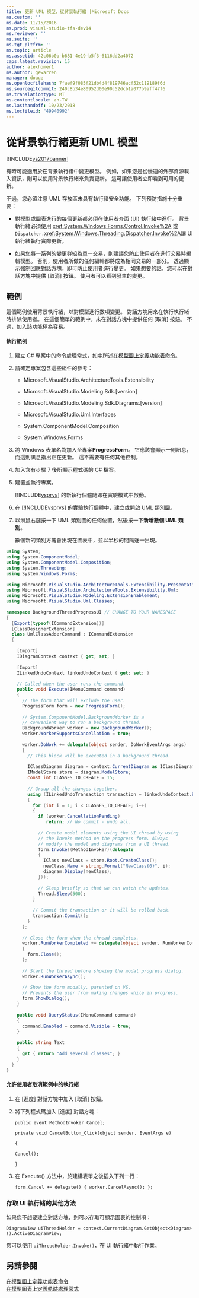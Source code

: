 ```yaml
---
title: 更新 UML 模型，從背景執行緒 |Microsoft Docs
ms.custom: ''
ms.date: 11/15/2016
ms.prod: visual-studio-tfs-dev14
ms.reviewer: ''
ms.suite: ''
ms.tgt_pltfrm: ''
ms.topic: article
ms.assetid: 42c06b0b-b681-4e19-b5f3-6116dd2a4072
caps.latest.revision: 15
author: alexhomer1
ms.author: gewarren
manager: douge
ms.openlocfilehash: 7faef9f085f21db4d4f819746acf52c119189f6d
ms.sourcegitcommit: 240c8b34e80952d00e90c52dcb1a077b9aff47f6
ms.translationtype: MT
ms.contentlocale: zh-TW
ms.lasthandoff: 10/23/2018
ms.locfileid: "49940992"
---
```

# <a name="update-a-uml-model-from-a-background-thread"></a>從背景執行緒更新 UML 模型
[!INCLUDE[vs2017banner](../includes/vs2017banner.md)]

有時可能適用於在背景執行緒中變更模型。 例如，如果您是從慢速的外部資源載入資訊，則可以使用背景執行緒來負責更新。 這可讓使用者立即看到可用的更新。  
  
 不過，您必須注意 UML 存放區未具有執行緒安全功能。 下列預防措施十分重要：  
  
-   對模型或圖表進行的每個更新都必須在使用者介面 (UI) 執行緒中進行。 背景執行緒必須使用 <xref:System.Windows.Forms.Control.Invoke%2A> 或 `Dispatcher.`<xref:System.Windows.Threading.Dispatcher.Invoke%2A>讓 UI  執行緒執行實際更新。  
  
-   如果您將一系列的變更群組為單一交易，則建議您防止使用者在進行交易時編輯模型。 否則，使用者所做的任何編輯都將成為相同交易的一部分。 透過顯示強制回應對話方塊，即可防止使用者進行變更。 如果想要的話，您可以在對話方塊中提供 [取消] 按鈕。 使用者可以看到發生的變更。  
  
## <a name="example"></a>範例  
 這個範例使用背景執行緒，以對模型進行數項變更。 對話方塊用來在執行執行緒時排除使用者。 在這個簡單的範例中，未在對話方塊中提供任何 [取消] 按鈕。 不過，加入該功能極為容易。  
  
#### <a name="to-run-the-example"></a>執行範例  
  
1. 建立 C# 專案中的命令處理常式，如中所述[在模型圖上定義功能表命令](../modeling/define-a-menu-command-on-a-modeling-diagram.md)。  
  
2. 請確定專案包含這些組件的參考：  
  
   -   Microsoft.VisualStudio.ArchitectureTools.Extensibility  
  
   -   Microsoft.VisualStudio.Modeling.Sdk.[version]  
  
   -   Microsoft.VisualStudio.Modeling.Sdk.Diagrams.[version]  
  
   -   Microsoft.VisualStudio.Uml.Interfaces  
  
   -   System.ComponentModel.Composition  
  
   -   System.Windows.Forms  
  
3. 將 Windows 表單名為加入至專案**ProgressForm**。 它應該會顯示一則訊息，而這則訊息指出正在更新。 這不需要有任何其他控制。  
  
4. 加入含有步驟 7 後所顯示程式碼的 C# 檔案。  
  
5. 建置並執行專案。  
  
    [!INCLUDE[vsprvs](../includes/vsprvs-md.md)] 的新執行個體隨即在實驗模式中啟動。  
  
6. 在 [!INCLUDE[vsprvs](../includes/vsprvs-md.md)] 的實驗執行個體中，建立或開啟 UML 類別圖。  
  
7. 以滑鼠右鍵按一下 UML 類別圖的任何位置，然後按一下**新增數個 UML 類別**。  
  
   數個新的類別方塊會出現在圖表中，並以半秒的間隔逐一出現。  
  
```csharp  
using System;  
using System.ComponentModel;  
using System.ComponentModel.Composition;  
using System.Threading;  
using System.Windows.Forms;  
  
using Microsoft.VisualStudio.ArchitectureTools.Extensibility.Presentation;  
using Microsoft.VisualStudio.ArchitectureTools.Extensibility.Uml;  
using Microsoft.VisualStudio.Modeling.ExtensionEnablement;  
using Microsoft.VisualStudio.Uml.Classes;  
  
namespace BackgroundThreadProgressUI // CHANGE TO YOUR NAMESPACE  
{  
  [Export(typeof(ICommandExtension))]  
  [ClassDesignerExtension]  
  class UmlClassAdderCommand : ICommandExtension  
  {  
  
    [Import]  
    IDiagramContext context { get; set; }  
  
    [Import]  
    ILinkedUndoContext linkedUndoContext { get; set; }  
  
    // Called when the user runs the command.  
    public void Execute(IMenuCommand command)  
    {  
      // The form that will exclude the user.  
      ProgressForm form = new ProgressForm();  
  
      // System.ComponentModel.BackgroundWorker is a  
      // convenient way to run a background thread.  
      BackgroundWorker worker = new BackgroundWorker();  
      worker.WorkerSupportsCancellation = true;  
  
      worker.DoWork += delegate(object sender, DoWorkEventArgs args)  
      {  
        // This block will be executed in a background thread.  
  
        IClassDiagram diagram = context.CurrentDiagram as IClassDiagram;  
        IModelStore store = diagram.ModelStore;  
        const int CLASSES_TO_CREATE = 15;  
  
        // Group all the changes together.  
        using (ILinkedUndoTransaction transaction = linkedUndoContext.BeginTransaction("Background Updates"))  
        {  
          for (int i = 1; i < CLASSES_TO_CREATE; i++)  
          {  
            if (worker.CancellationPending)   
               return; // No commit - undo all.  
  
            // Create model elements using the UI thread by using  
            // the Invoke method on the progress form. Always   
            // modify the model and diagrams from a UI thread.  
            form.Invoke((MethodInvoker)(delegate  
            {  
              IClass newClass = store.Root.CreateClass();  
              newClass.Name = string.Format("NewClass{0}", i);  
              diagram.Display(newClass);  
            }));  
  
            // Sleep briefly so that we can watch the updates.  
            Thread.Sleep(500);  
          }  
  
          // Commit the transaction or it will be rolled back.  
          transaction.Commit();  
        }  
      };  
  
      // Close the form when the thread completes.  
      worker.RunWorkerCompleted += delegate(object sender, RunWorkerCompletedEventArgs args)  
      {  
        form.Close();  
      };  
  
      // Start the thread before showing the modal progress dialog.  
      worker.RunWorkerAsync();  
  
      // Show the form modally, parented on VS.  
      // Prevents the user from making changes while in progress.  
      form.ShowDialog();  
    }  
  
    public void QueryStatus(IMenuCommand command)  
    {  
      command.Enabled = command.Visible = true;  
    }  
  
    public string Text  
    {  
      get { return "Add several classes"; }  
    }  
  }  
}  
```  
  
#### <a name="to-allow-the-user-to-cancel-the-thread-in-the-example"></a>允許使用者取消範例中的執行緒  
  
1.  在 [進度] 對話方塊中加入 [取消] 按鈕。  
  
2.  將下列程式碼加入 [進度] 對話方塊：  
  
     `public event MethodInvoker Cancel;`  
  
     `private void CancelButton_Click(object sender, EventArgs e)`  
  
     `{`  
  
     `Cancel();`  
  
     `}`  
  
3.  在 Execute() 方法中，於建構表單之後插入下列一行：  
  
     `form.Cancel += delegate() { worker.CancelAsync(); };`  
  
### <a name="other-methods-of-accessing-the-ui-thread"></a>存取 UI 執行緒的其他方法  
 如果您不想要建立對話方塊，則可以存取可顯示圖表的控制項：  
  
 `DiagramView uiThreadHolder = context.CurrentDiagram.GetObject<Diagram>().ActiveDiagramView;`  
  
 您可以使用 `uiThreadHolder.Invoke()`，在 UI 執行緒中執行作業。  
  
## <a name="see-also"></a>另請參閱  
 [在模型圖上定義功能表命令](../modeling/define-a-menu-command-on-a-modeling-diagram.md)   
 [在模型圖表上定義軌跡處理常式](../modeling/define-a-gesture-handler-on-a-modeling-diagram.md)



